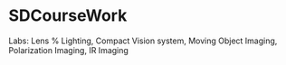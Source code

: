 # SDCourseWork

Labs: Lens % Lighting, Compact Vision system, Moving Object Imaging, Polarization Imaging, IR Imaging
